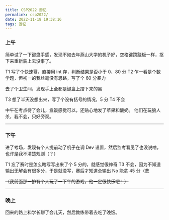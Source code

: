 ```yaml
---
title: CSP2022 游记
permalink: csp2022/
date: 2022-11-18 19:38:16
tags: 游记
---
```


### 上午

简单试了一下键盘手感，发现不如去年燕山大学的机子好，空格键跷跷板一样，抠下来重新装上去没事了。

T1 写了个快速幂，直接用 int 存，判断结果是否小于 0，80 分
T2 乍一看是个数学题，但初一的我丝毫没有思路，写了个 60 分暴力

去了个卫生间，发现手上全都是键盘上蹭下来的黑

T3 想了半天没想出来，写了个没有括号的情况，5 分
T4 不会


中午在考点待了会儿，盒饭感觉可以，还贴心地发了苹果和酸奶。
他们在玩狼人杀，我不会，只好旁观。

---

### 下午

进了考场，发现有个人提前动了机子在调 Dev 设置，然后监考看见了也没说啥，也许是我不清楚规则（？）

T1 忘了赛时是怎么瞎写写出来了个 5 分的，就感觉很神奇
T3 不会，因为不知道输出无解会有很多分，于是就没写，赛后才知道全输出 No 能拿 45 分（悲

~~（我前面那一排有个人玩了一下午的游戏，他一定很快乐吧！）~~

---

### 晚上

回来的路上和学长聊了会儿天，然后教练带着去吃了晚饭。